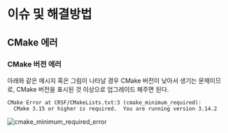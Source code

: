 # 이슈 및 해결방법

## CMake 에러
### CMake 버전 에러
아래와 같은 메시지 혹은 그림이 나타날 경우 CMake 버전이 낮아서 생기는 문제이므로, CMake 버전을 표시된 것 이상으로 업그레이드 해주면 된다.
```
CMake Error at CRSF/CMakeLists.txt:3 (cmake_minimum_required):
  CMake 3.15 or higher is required.  You are running version 3.14.2
```

![cmake_minimum_required_error](https://user-images.githubusercontent.com/937305/56092410-c44f2e00-5ef6-11e9-89bb-e83491c01cfa.png)
